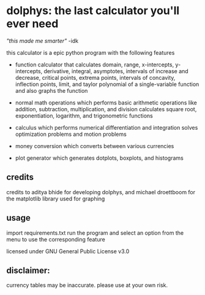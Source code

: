 # dolphys: the last calculator you'll ever need

*"this made me smarter"* -idk

this calculator is a epic python program with the following features


- function calculator  that calculates domain, range, x-intercepts, y-intercepts, derivative, integral, asymptotes, intervals of increase and decrease, critical points, extrema points, intervals of concavity, inflection points, limit, and taylor polynomial of a single-variable function and also graphs the function

- normal math operations which performs basic arithmetic operations like addition, subtraction, multiplication, and division
calculates square root, exponentiation, logarithm, and trigonometric functions

- calculus which performs numerical differentiation and integration
solves optimization problems and motion problems

- money conversion which converts between various currencies

- plot generator which generates dotplots, boxplots, and histograms


credits
---
credits to aditya bhide for developing dolphys, and michael droettboom for the matplotlib library used for graphing

usage
--
import requirements.txt
run the program and select an option from the menu to use the corresponding feature

licensed under GNU General Public License v3.0




disclaimer:
----

 currency tables may be inaccurate. please use at your own risk.
